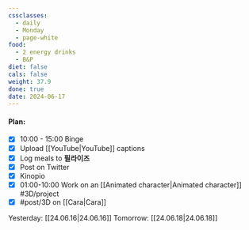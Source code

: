 ```yaml
---
cssclasses:
  - daily
  - Monday
  - page-white
food:
  - 2 energy drinks
  - B&P
diet: false
cals: false
weight: 37.9
done: true
date: 2024-06-17
---
```

#### Plan:
- [x] 10:00 - 15:00 Binge
- [x] Upload [[YouTube|YouTube]] captions
- [x] Log meals to **필라이즈**
- [x] Post on Twitter
- [x] Kinopio
- [x] 01:00-10:00 Work on an [[Animated character|Animated character]] #3D/project 
- [x] #post/3D on [[Cara|Cara]]

Yesterday: [[24.06.16|24.06.16]]
Tomorrow: [[24.06.18|24.06.18]]